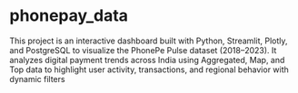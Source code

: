 # phonepay_data
This project is an interactive dashboard built with Python, Streamlit, Plotly, and PostgreSQL to visualize the PhonePe Pulse dataset (2018–2023). It analyzes digital payment trends across India using Aggregated, Map, and Top data to highlight user activity, transactions, and regional behavior with dynamic filters
